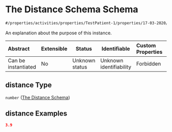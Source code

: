 # The Distance Schema Schema

```txt
#/properties/activities/properties/TestPatient-1/properties/17-03-2020/items/properties/distance#/properties/activities/properties/TestPatient-1/properties/17-03-2020/items/properties/distance
```

An explanation about the purpose of this instance.


| Abstract            | Extensible | Status         | Identifiable            | Custom Properties | Additional Properties | Access Restrictions | Defined In                                                                        |
| :------------------ | ---------- | -------------- | ----------------------- | :---------------- | --------------------- | ------------------- | --------------------------------------------------------------------------------- |
| Can be instantiated | No         | Unknown status | Unknown identifiability | Forbidden         | Allowed               | none                | [firebase_final.schema.json\*](firebase_final.schema.json "open original schema") |

## distance Type

`number` ([The Distance Schema](firebase_final-properties-the-activities-schema-properties-the-patient-activity-schema-properties-the-17-03-2020-schema-the-items-schema-properties-the-distance-schema.md))

## distance Examples

```json
3.9
```
